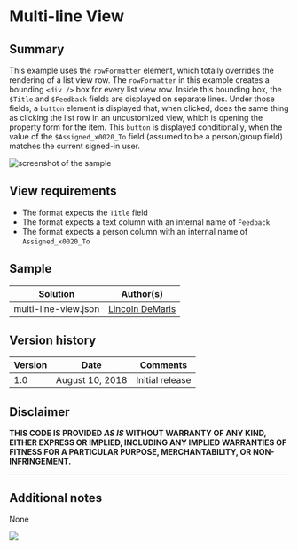 # Multi-line View

## Summary

This example uses the `rowFormatter` element, which totally overrides the rendering of a list view row. The `rowFormatter` in this example creates a bounding `<div />` box for every list view row.  Inside this bounding box, the `$Title` and `$Feedback` fields are displayed on separate lines.  Under those fields, a `button` element is displayed that, when clicked, does the same thing as clicking the list row in an uncustomized view, which is opening the property form for the item.  This `button` is displayed conditionally, when the value of the `$Assigned_x0020_To` field (assumed to be a person/group field) matches the current signed-in user.

![screenshot of the sample](./assets/screenshot.png)

## View requirements
- The format expects the `Title` field
- The format expects a text column with an internal name of `Feedback`
- The format expects a person column with an internal name of `Assigned_x0020_To`

## Sample

Solution|Author(s)
--------|---------
multi-line-view.json | [Lincoln DeMaris](https://github.com/ldemaris)

## Version history

Version|Date|Comments
-------|----|--------
1.0|August 10, 2018|Initial release

## Disclaimer

**THIS CODE IS PROVIDED *AS IS* WITHOUT WARRANTY OF ANY KIND, EITHER EXPRESS OR IMPLIED, INCLUDING ANY IMPLIED WARRANTIES OF FITNESS FOR A PARTICULAR PURPOSE, MERCHANTABILITY, OR NON-INFRINGEMENT.**

---

## Additional notes
None

<img src="https://pnptelemetry.azurewebsites.net/list-formatting/view-samples/multi-line-view" />
